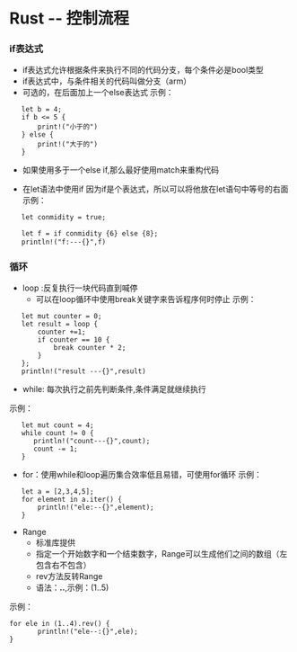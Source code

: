 # Rust -- 控制流程


### if表达式

- if表达式允许根据条件来执行不同的代码分支，每个条件必是bool类型
- if表达式中，与条件相关的代码叫做分支（arm）
- 可选的，在后面加上一个else表达式 
示例：

```
   let b = 4;
   if b <= 5 {
       print!("小于的")
   } else {
       print!("大于的")
   }
```

- 如果使用多于一个else if,那么最好使用match来重构代码

 
- 在let语法中使用if
   因为if是个表达式，所以可以将他放在let语句中等号的右面
示例：

```rest
   let conmidity = true;

   let f = if conmidity {6} else {8};
   println!("f:---{}",f)
```   

### 循环

- loop :反复执行一块代码直到喊停
    - 可以在loop循环中使用break关键字来告诉程序何时停止
示例：

``` 
   let mut counter = 0;
   let result = loop {
       counter +=1;
       if counter == 10 {
           break counter * 2;
       }
   };
   println!("result ---{}",result)
```
- while: 每次执行之前先判断条件,条件满足就继续执行

示例：

```
   let mut count = 4;
   while count != 0 {
      println!("count---{}",count);
      count -= 1; 
   }
``` 
- for：使用while和loop遍历集合效率低且易错，可使用for循环
示例：

```
   let a = [2,3,4,5];
   for element in a.iter() {
       println!("ele:--{}",element);
   }
``` 

- Range 
    - 标准库提供
    - 指定一个开始数字和一个结束数字，Range可以生成他们之间的数组（左包含右不包含）
    - rev方法反转Range
    - 语法：**..**,示例：(1..5)

示例：

```
for ele in (1..4).rev() {
       println!("ele--:{}",ele);
}

```


